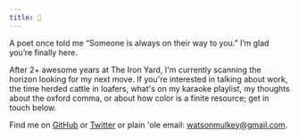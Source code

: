 ```yaml
---
title: 👋
---
```


A poet once told me “Someone is always on their way to you.” I’m glad you’re finally here.

After 2+ awesome years at The Iron Yard, I'm currently scanning the horizon looking for my next move. If you're interested in talking about work, the time herded cattle in loafers, what's on my karaoke playlist, my thoughts about the oxford comma, or about how color is a finite resource; get in touch below. 

Find me on [GitHub](https://github.com/WatsonMulkey) or [Twitter](https://twitter.com/monomythism) or plain 'ole email: watsonmulkey@gmail.com.
